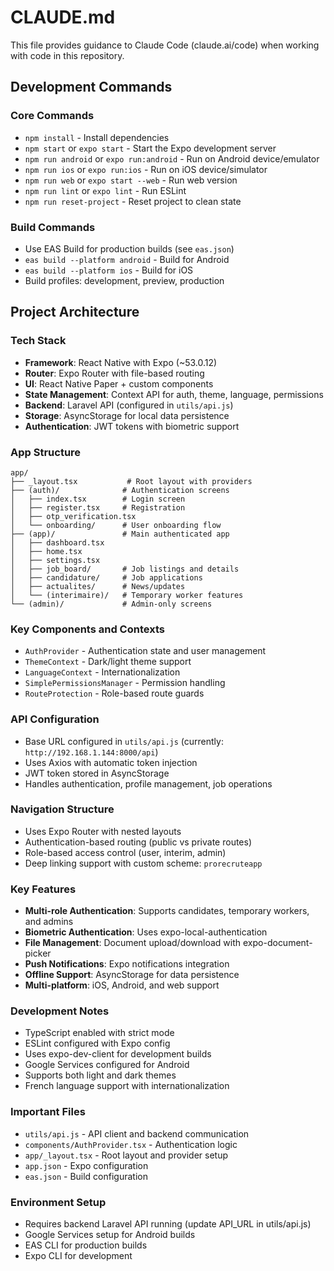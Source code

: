 # CLAUDE.md

This file provides guidance to Claude Code (claude.ai/code) when working with code in this repository.

## Development Commands

### Core Commands
- `npm install` - Install dependencies
- `npm start` or `expo start` - Start the Expo development server
- `npm run android` or `expo run:android` - Run on Android device/emulator
- `npm run ios` or `expo run:ios` - Run on iOS device/simulator  
- `npm run web` or `expo start --web` - Run web version
- `npm run lint` or `expo lint` - Run ESLint
- `npm run reset-project` - Reset project to clean state

### Build Commands
- Use EAS Build for production builds (see `eas.json`)
- `eas build --platform android` - Build for Android
- `eas build --platform ios` - Build for iOS
- Build profiles: development, preview, production

## Project Architecture

### Tech Stack
- **Framework**: React Native with Expo (~53.0.12)
- **Router**: Expo Router with file-based routing
- **UI**: React Native Paper + custom components
- **State Management**: Context API for auth, theme, language, permissions
- **Backend**: Laravel API (configured in `utils/api.js`)
- **Storage**: AsyncStorage for local data persistence
- **Authentication**: JWT tokens with biometric support

### App Structure
```
app/
├── _layout.tsx           # Root layout with providers
├── (auth)/              # Authentication screens
│   ├── index.tsx        # Login screen
│   ├── register.tsx     # Registration
│   ├── otp_verification.tsx
│   └── onboarding/      # User onboarding flow
├── (app)/               # Main authenticated app
│   ├── dashboard.tsx
│   ├── home.tsx
│   ├── settings.tsx
│   ├── job_board/       # Job listings and details
│   ├── candidature/     # Job applications
│   ├── actualites/      # News/updates
│   └── (interimaire)/   # Temporary worker features
└── (admin)/             # Admin-only screens
```

### Key Components and Contexts
- `AuthProvider` - Authentication state and user management
- `ThemeContext` - Dark/light theme support
- `LanguageContext` - Internationalization
- `SimplePermissionsManager` - Permission handling
- `RouteProtection` - Role-based route guards

### API Configuration
- Base URL configured in `utils/api.js` (currently: `http://192.168.1.144:8000/api`)
- Uses Axios with automatic token injection
- JWT token stored in AsyncStorage
- Handles authentication, profile management, job operations

### Navigation Structure
- Uses Expo Router with nested layouts
- Authentication-based routing (public vs private routes)
- Role-based access control (user, interim, admin)
- Deep linking support with custom scheme: `prorecruteapp`

### Key Features
- **Multi-role Authentication**: Supports candidates, temporary workers, and admins
- **Biometric Authentication**: Uses expo-local-authentication
- **File Management**: Document upload/download with expo-document-picker
- **Push Notifications**: Expo notifications integration
- **Offline Support**: AsyncStorage for data persistence
- **Multi-platform**: iOS, Android, and web support

### Development Notes
- TypeScript enabled with strict mode
- ESLint configured with Expo config
- Uses expo-dev-client for development builds
- Google Services configured for Android
- Supports both light and dark themes
- French language support with internationalization

### Important Files
- `utils/api.js` - API client and backend communication
- `components/AuthProvider.tsx` - Authentication logic
- `app/_layout.tsx` - Root layout and provider setup
- `app.json` - Expo configuration
- `eas.json` - Build configuration

### Environment Setup
- Requires backend Laravel API running (update API_URL in utils/api.js)
- Google Services setup for Android builds
- EAS CLI for production builds
- Expo CLI for development